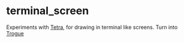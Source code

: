 # terminal_screen
Experiments with [Tetra](https://github.com/17cupsofcoffee/tetra), for drawing in terminal like screens.
Turn into [Trogue](https://github.com/LucasGobbs/trogue)


